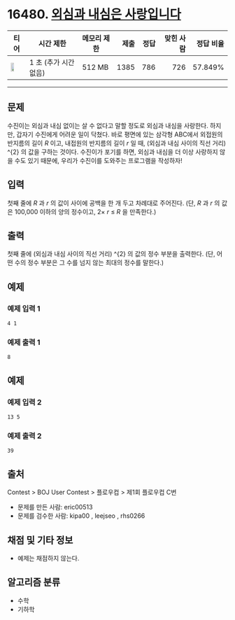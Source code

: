# 16480. [외심과 내심은 사랑입니다](https://www.acmicpc.net/problem/16480)

| 티어 | 시간 제한 | 메모리 제한 | 제출 | 정답 | 맞힌 사람 | 정답 비율 |
|---|---|---|---:|---:|---:|---:|
| <img src="https://static.solved.ac/tier_small/17.svg" width="50%" /> | 1 초 (추가 시간 없음) | 512 MB | 1385 | 786 | 726 | 57.849% |

---

## 문제

수진이는 외심과 내심 없이는 살 수 없다고 말할 정도로 외심과 내심을 사랑한다. 하지만, 갑자기 수진에게 어려운 일이 닥쳤다. 바로 평면에 있는 삼각형 ABC에서 외접원의 반지름의 길이  *R* 이고, 내접원의 반지름의 길이  *r* 일 때, (외심과 내심 사이의 직선 거리)
^{2}
의 값을 구하는 것이다. 수진이가 포기를 하면, 외심과 내심을 더 이상 사랑하지 않을 수도 있기 때문에, 우리가 수진이를 도와주는 프로그램을 작성하자!

## 입력

첫째 줄에  *R* 과  *r* 의 값이 사이에 공백을 한 개 두고 차례대로 주어진다. (단,  *R* 과  *r* 의 값은 100,000 이하의 양의 정수이고, 2× *r*  ≤  *R* 을 만족한다.)

## 출력

첫째 줄에 (외심과 내심 사이의 직선 거리)
^{2}
의 값의 정수 부분을 출력한다. (단, 어떤 수의 정수 부분은 그 수를 넘지 않는 최대의 정수를 말한다.)

## 예제

### 예제 입력 1

```
4 1
```

### 예제 출력 1

```
8
```

## 예제

### 예제 입력 2

```
13 5
```

### 예제 출력 2

```
39
```

## 출처

Contest
\> 
BOJ User Contest
\> 
플로우컵
\> 
제1회 플로우컵
C번

- 문제를 만든 사람: eric00513
- 문제를 검수한 사람: kipa00 , leejseo , rhs0266

## 채점 및 기타 정보

- 예제는 채점하지 않는다.

## 알고리즘 분류

- 수학
- 기하학

